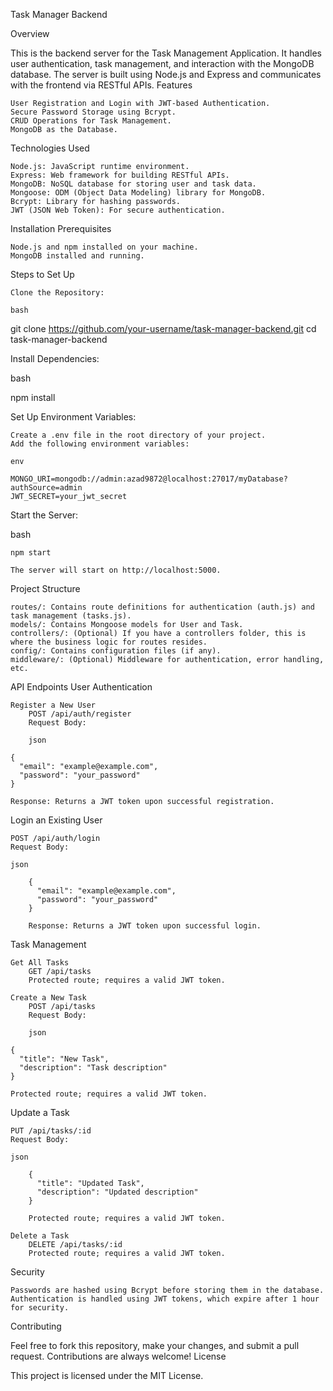 Task Manager Backend

Overview

This is the backend server for the Task Management Application. It handles user authentication, task management, and interaction with the MongoDB database. The server is built using Node.js and Express and communicates with the frontend via RESTful APIs.
Features

    User Registration and Login with JWT-based Authentication.
    Secure Password Storage using Bcrypt.
    CRUD Operations for Task Management.
    MongoDB as the Database.

Technologies Used

    Node.js: JavaScript runtime environment.
    Express: Web framework for building RESTful APIs.
    MongoDB: NoSQL database for storing user and task data.
    Mongoose: ODM (Object Data Modeling) library for MongoDB.
    Bcrypt: Library for hashing passwords.
    JWT (JSON Web Token): For secure authentication.

Installation
Prerequisites

    Node.js and npm installed on your machine.
    MongoDB installed and running.

Steps to Set Up

    Clone the Repository:

    bash

git clone https://github.com/your-username/task-manager-backend.git
cd task-manager-backend

Install Dependencies:

bash

npm install

Set Up Environment Variables:

    Create a .env file in the root directory of your project.
    Add the following environment variables:

    env

    MONGO_URI=mongodb://admin:azad9872@localhost:27017/myDatabase?authSource=admin
    JWT_SECRET=your_jwt_secret

Start the Server:

bash

    npm start

    The server will start on http://localhost:5000.

Project Structure

    routes/: Contains route definitions for authentication (auth.js) and task management (tasks.js).
    models/: Contains Mongoose models for User and Task.
    controllers/: (Optional) If you have a controllers folder, this is where the business logic for routes resides.
    config/: Contains configuration files (if any).
    middleware/: (Optional) Middleware for authentication, error handling, etc.

API Endpoints
User Authentication

    Register a New User
        POST /api/auth/register
        Request Body:

        json

    {
      "email": "example@example.com",
      "password": "your_password"
    }

    Response: Returns a JWT token upon successful registration.

Login an Existing User

    POST /api/auth/login
    Request Body:

    json

        {
          "email": "example@example.com",
          "password": "your_password"
        }

        Response: Returns a JWT token upon successful login.

Task Management

    Get All Tasks
        GET /api/tasks
        Protected route; requires a valid JWT token.

    Create a New Task
        POST /api/tasks
        Request Body:

        json

    {
      "title": "New Task",
      "description": "Task description"
    }

    Protected route; requires a valid JWT token.

Update a Task

    PUT /api/tasks/:id
    Request Body:

    json

        {
          "title": "Updated Task",
          "description": "Updated description"
        }

        Protected route; requires a valid JWT token.

    Delete a Task
        DELETE /api/tasks/:id
        Protected route; requires a valid JWT token.

Security

    Passwords are hashed using Bcrypt before storing them in the database.
    Authentication is handled using JWT tokens, which expire after 1 hour for security.

Contributing

Feel free to fork this repository, make your changes, and submit a pull request. Contributions are always welcome!
License

This project is licensed under the MIT License.